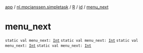 [app](../../../index.md) / [nl.mpcjanssen.simpletask](../../index.md) / [R](../index.md) / [id](index.md) / [menu_next](.)

# menu_next

`static val menu_next: `[`Int`](https://kotlinlang.org/api/latest/jvm/stdlib/kotlin/-int/index.html)
`static val menu_next: `[`Int`](https://kotlinlang.org/api/latest/jvm/stdlib/kotlin/-int/index.html)
`static val menu_next: `[`Int`](https://kotlinlang.org/api/latest/jvm/stdlib/kotlin/-int/index.html)
`static val menu_next: `[`Int`](https://kotlinlang.org/api/latest/jvm/stdlib/kotlin/-int/index.html)